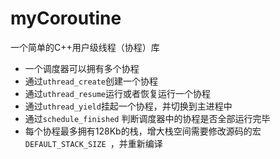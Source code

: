 myCoroutine
=======

一个简单的C++用户级线程（协程）库


* 一个调度器可以拥有多个协程
* 通过`uthread_create`创建一个协程
* 通过`uthread_resume`运行或者恢复运行一个协程
* 通过`uthread_yield`挂起一个协程，并切换到主进程中
* 通过`schedule_finished` 判断调度器中的协程是否全部运行完毕
* 每个协程最多拥有128Kb的栈，增大栈空间需要修改源码的宏`DEFAULT_STACK_SIZE `，并重新编译